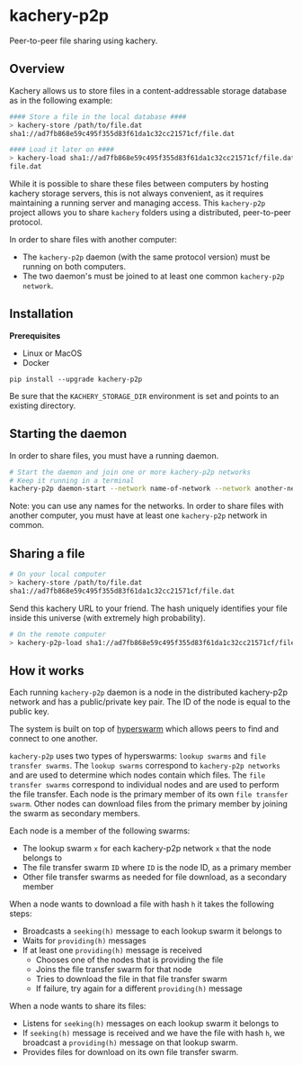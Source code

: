 # kachery-p2p

Peer-to-peer file sharing using kachery.

## Overview

Kachery allows us to store files in a content-addressable storage database as in the following example:

```bash
#### Store a file in the local database ####
> kachery-store /path/to/file.dat
sha1://ad7fb868e59c495f355d83f61da1c32cc21571cf/file.dat

#### Load it later on ####
> kachery-load sha1://ad7fb868e59c495f355d83f61da1c32cc21571cf/file.dat --dest file.dat
file.dat
```

While it is possible to share these files between computers by hosting kachery storage servers, this is not always convenient, as it requires maintaining a running server and managing access. This `kachery-p2p` project allows you to share `kachery` folders using a distributed, peer-to-peer protocol.

In order to share files with another computer:

* The `kachery-p2p` daemon (with the same protocol version) must be running on both computers.
* The two daemon's must be joined to at least one common `kachery-p2p network`.

## Installation

**Prerequisites**

* Linux or MacOS
* Docker

```
pip install --upgrade kachery-p2p
```

Be sure that the `KACHERY_STORAGE_DIR` environment is set and points to an existing directory.

## Starting the daemon

In order to share files, you must have a running daemon.

```bash
# Start the daemon and join one or more kachery-p2p networks
# Keep it running in a terminal
kachery-p2p daemon-start --network name-of-network --network another-network ...
```

Note: you can use any names for the networks. In order to share files with another computer, you must have at least one `kachery-p2p` network in common.

## Sharing a file

```bash
# On your local computer
> kachery-store /path/to/file.dat
sha1://ad7fb868e59c495f355d83f61da1c32cc21571cf/file.dat
```

Send this kachery URL to your friend. The hash uniquely identifies your file inside this universe (with extremely high probability).

```bash
# On the remote computer
> kachery-p2p-load sha1://ad7fb868e59c495f355d83f61da1c32cc21571cf/file.dat --dest file.dat
```

## How it works

Each running `kachery-p2p` daemon is a node in the distributed kachery-p2p network and has a public/private key pair. The ID of the node is equal to the public key.

The system is built on top of [hyperswarm](https://github.com/hyperswarm/hyperswarm) which allows peers to find and connect to one another.

`kachery-p2p` uses two types of hyperswarms: `lookup swarms` and `file transfer swarms`. The `lookup swarms` correspond to `kachery-p2p networks` and are used to determine which nodes contain which files. The `file transfer swarms` correspond to individual nodes and are used to perform the file transfer. Each node is the primary member of its own `file transfer swarm`. Other nodes can download files from the primary member by joining the swarm as secondary members.

Each node is a member of the following swarms:
* The lookup swarm `x` for each kachery-p2p network `x` that the node belongs to
* The file transfer swarm `ID` where `ID` is the node ID, as a primary member
* Other file transfer swarms as needed for file download, as a secondary member

When a node wants to download a file with hash `h` it takes the following steps:
* Broadcasts a `seeking(h)` message to each lookup swarm it belongs to
* Waits for `providing(h)` messages
* If at least one `providing(h)` message is received
    - Chooses one of the nodes that is providing the file
    - Joins the file transfer swarm for that node
    - Tries to download the file in that file transfer swarm
    - If failure, try again for a different `providing(h)` message

When a node wants to share its files:
* Listens for `seeking(h)` messages on each lookup swarm it belongs to
* If `seeking(h)` message is received and we have the file with hash `h`, we broadcast a `providing(h)` message on that lookup swarm.
* Provides files for download on its own file transfer swarm.
